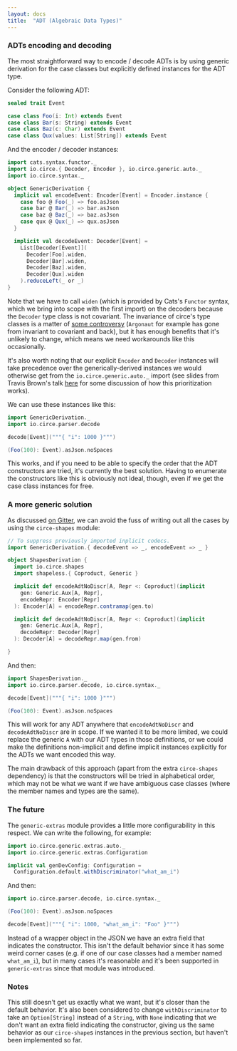 ```yaml
---
layout: docs
title:  "ADT (Algebraic Data Types)"
---
```


### ADTs encoding and decoding

The most straightforward way to encode / decode ADTs is by using generic derivation for the case classes but explicitly defined instances for the ADT type.

Consider the following ADT:

```scala mdoc:silent
sealed trait Event

case class Foo(i: Int) extends Event
case class Bar(s: String) extends Event
case class Baz(c: Char) extends Event
case class Qux(values: List[String]) extends Event
```

And the encoder / decoder instances:

```scala mdoc:silent
import cats.syntax.functor._
import io.circe.{ Decoder, Encoder }, io.circe.generic.auto._
import io.circe.syntax._

object GenericDerivation {
  implicit val encodeEvent: Encoder[Event] = Encoder.instance {
    case foo @ Foo(_) => foo.asJson
    case bar @ Bar(_) => bar.asJson
    case baz @ Baz(_) => baz.asJson
    case qux @ Qux(_) => qux.asJson
  }

  implicit val decodeEvent: Decoder[Event] =
    List[Decoder[Event]](
      Decoder[Foo].widen,
      Decoder[Bar].widen,
      Decoder[Baz].widen,
      Decoder[Qux].widen
    ).reduceLeft(_ or _)
}
```

Note that we have to call `widen` (which is provided by Cats's `Functor` syntax, which we bring into scope with the first import) on the decoders because the `Decoder` type class is not covariant. The invariance of circe's type classes is a matter of [some controversy](https://twitter.com/Gentmen/status/829431567315513344) (`Argonaut` for example has gone from invariant to covariant and back), but it has enough benefits that it's unlikely to change, which means we need workarounds like this occasionally.

It's also worth noting that our explicit `Encoder` and `Decoder` instances will take precedence over the generically-derived instances we would otherwise get from the `io.circe.generic.auto._` import (see slides from Travis Brown's talk [here](http://meta.plasm.us/slides/scalaworld/#1) for some discussion of how this prioritization works).

We can use these instances like this:

```scala mdoc
import GenericDerivation._
import io.circe.parser.decode

decode[Event]("""{ "i": 1000 }""")

(Foo(100): Event).asJson.noSpaces
```

This works, and if you need to be able to specify the order that the ADT constructors are tried, it's currently the best solution. Having to enumerate the constructors like this is obviously not ideal, though, even if we get the case class instances for free.

### A more generic solution

As discussed [on Gitter](https://gitter.im/circe/circe?at=589dee5daa800ee52c7aac8a), we can avoid the fuss of writing out all the cases by using the `circe-shapes` module:

```scala mdoc:silent
// To suppress previously imported inplicit codecs.
import GenericDerivation.{ decodeEvent => _, encodeEvent => _ }

object ShapesDerivation {
  import io.circe.shapes
  import shapeless.{ Coproduct, Generic }

  implicit def encodeAdtNoDiscr[A, Repr <: Coproduct](implicit
    gen: Generic.Aux[A, Repr],
    encodeRepr: Encoder[Repr]
  ): Encoder[A] = encodeRepr.contramap(gen.to)

  implicit def decodeAdtNoDiscr[A, Repr <: Coproduct](implicit
    gen: Generic.Aux[A, Repr],
    decodeRepr: Decoder[Repr]
  ): Decoder[A] = decodeRepr.map(gen.from)

}
```

And then:

```scala mdoc
import ShapesDerivation._
import io.circe.parser.decode, io.circe.syntax._

decode[Event]("""{ "i": 1000 }""")

(Foo(100): Event).asJson.noSpaces
```

This will work for any ADT anywhere that `encodeAdtNoDiscr` and `decodeAdtNoDiscr` are in scope. If we wanted it to be more limited, we could replace the generic `A` with our ADT types in those definitions, or we could make the definitions non-implicit and define implicit instances explicitly for the ADTs we want encoded this way.

The main drawback of this approach (apart from the extra `circe-shapes` dependency) is that the constructors will be tried in alphabetical order, which may not be what we want if we have ambiguous case classes (where the member names and types are the same).

### The future

The `generic-extras` module provides a little more configurability in this respect. We can write the following, for example:

```scala mdoc:silent
import io.circe.generic.extras.auto._
import io.circe.generic.extras.Configuration

implicit val genDevConfig: Configuration =
  Configuration.default.withDiscriminator("what_am_i")
```

And then:

```scala mdoc
import io.circe.parser.decode, io.circe.syntax._

(Foo(100): Event).asJson.noSpaces

decode[Event]("""{ "i": 1000, "what_am_i": "Foo" }""")
```

Instead of a wrapper object in the JSON we have an extra field that indicates the constructor. This isn't the default behavior since it has some weird corner cases (e.g. if one of our case classes had a member named `what_am_i`), but in many cases it's reasonable and it's been supported in `generic-extras` since that module was introduced.

### Notes

This still doesn't get us exactly what we want, but it's closer than the default behavior. It's also been considered to change `withDiscriminator` to take an `Option[String]` instead of a `String`, with `None` indicating that we don't want an extra field indicating the constructor, giving us the same behavior as our `circe-shape`s instances in the previous section, but haven't been implemented so far.
